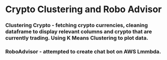 # Crypto Clustering and Robo Advisor
### Clustering Crypto - fetching crypto currencies, cleaning dataframe to display relevant columns and crypto that are currently trading. Using K Means Clustering to plot data.
### RoboAdvisor - attempted to create chat bot on AWS Lmmbda.
